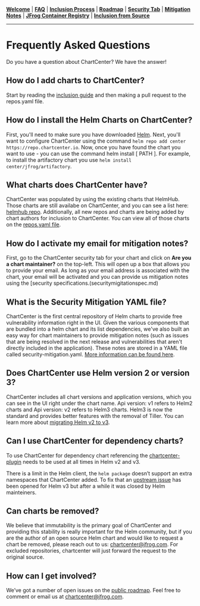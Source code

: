 [__Welcome__](README.md) | [__FAQ__](faq.md) | [__Inclusion Process__](inclusion.md) | [__Roadmap__](roadmap.md) | [__Security Tab__](security.md) | [__Mitigation Notes__](securitymitigationspec.md) | [__JFrog Container Registry__](jfrog-cr.md) | [__Inclusion from Source__](source-inclusion.md)

------

# Frequently Asked Questions

Do you have a question about ChartCenter? We have the answer!

## How do I add charts to ChartCenter?

Start by reading the [inclusion guide](inclusion.md) and then making a pull request to the repos.yaml file. 

## How do I install the Helm Charts on ChartCenter?

First, you'll need to make sure you have downloaded [Helm](https://helm.sh/docs/intro/install/).
Next, you'll want to configure ChartCenter using the command `helm repo add center https://repo.chartcenter.io`.
Now, once you have found the chart you want to use - you can use the command helm install [ PATH ]. For example, to install the artifactory chart you use `helm install center/jfrog/artifactory`.

## What charts does ChartCenter have?

ChartCenter was populated by using the existing charts that HelmHub. Those charts are still availabe on ChartCenter, and you can see a list here: [helmhub repo](https://github.com/jfrog/chartcenter/blob/master/helm-hub-repos.yaml). Additionally, all new repos and charts are being added by chart authors for inclusion to ChartCenter. You can view all of those charts on the [repos.yaml file](https://github.com/jfrog/chartcenter/blob/master/repos.yaml).

## How do I activate my email for mitigation notes?

First, go to the ChartCenter security tab for your chart and click on **Are you a chart maintainer?** on the top-left. This will open up a box that allows you to provide your email. As long as your email address is associated with the chart, your email will be activated and you can provide us mitigation notes using the [security specifications.(securitymigitationspec.md)

## What is the Security Mitigation YAML file?

ChartCenter is the first central repository of Helm charts to provide free vulnerability information right in the UI. Given the various components that are bundled into a helm chart and its list dependencies, we've also built an easy way for chart maintainers to provide mitigation notes (such as issues that are being resolved in the next release and vulnerabilities that aren't directly included in the application). These notes are stored in a YAML file called security-mitigation.yaml.  [More information can be found here](https://github.com/jfrog/chartcenter/blob/master/docs/securitymitigationspec.md).

## Does ChartCenter use Helm version 2 or version 3?

ChartCenter includes all chart versions and application versions, which you can see in the UI right under the chart name. Api version: v1 refers to Helm2 charts and Api version: v2 refers to Helm3 charts. Helm3 is now the standard and provides better features with the removal of Tiller. You can learn more about [migrating Helm v2 to v3](https://helm.sh/blog/migrate-from-helm-v2-to-helm-v3/).

## Can I use ChartCenter for dependency charts?

To use ChartCenter for dependency chart referencing the [chartcenter-plugin](https://github.com/jfrog/chartcenter-plugin) needs to be used at all times in Helm v2 and v3.

There is a limit in the Helm client, the `helm package` doesn’t support an extra namespaces that ChartCenter added. To fix that an [upstream issue](https://github.com/helm/helm/issues/8537) has been opened for Helm v3 but after a while it was closed by Helm mainteiners.

## Can charts be removed?

We believe that immutability is the primary goal of ChartCenter and providing this stability is really important for the Helm community, but if you are the author of an open source Helm chart and would like to request a chart be removed, please reach out to us: chartcenter@jfrog.com. For excluded repositories, chartcenter will just forward the request to the original source.

## How can I get involved?

We’ve got a number of open issues on the [public roadmap](https://github.com/jfrog/chartcenter/blob/master/docs/roadmap.md). Feel free to comment or email us at chartcenter@jfrog.com.
